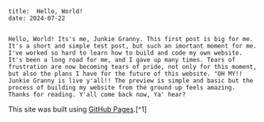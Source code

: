 	title:  Hello, World! 
 	date: 2024-07-22

 
	Hello, World! Its's me, Junkie Granny. This first post is big for me. It's a short and simple test post, but such an imortant moment for me. I've worked so hard to learn how to build and code my own website. It's been a long road for me, and I gave up many times. Tears of frustration are now becoming tears of pride, not only for this moment, but also the plans I have for the future of this website. "OH MY!! Junkie Granny is live y'all!! The preview is simple and basic but the process of building my website from the ground up feels amazing. Thanks for reading. Y'all come back now, Ya' hear?

This site was built using [GitHub Pages](https://pages.github.com/).[^1]
